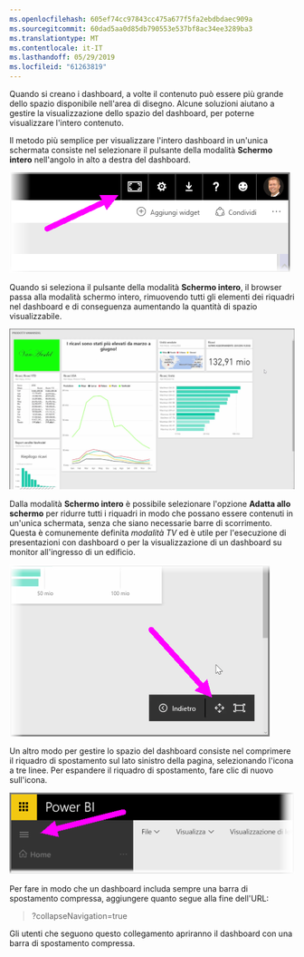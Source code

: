 ```yaml
---
ms.openlocfilehash: 605ef74cc97843cc475a677f5fa2ebdbdaec909a
ms.sourcegitcommit: 60dad5aa0d85db790553e537bf8ac34ee3289ba3
ms.translationtype: MT
ms.contentlocale: it-IT
ms.lasthandoff: 05/29/2019
ms.locfileid: "61263819"
---
```

Quando si creano i dashboard, a volte il contenuto può essere più grande dello spazio disponibile nell'area di disegno. Alcune soluzioni aiutano a gestire la visualizzazione dello spazio del dashboard, per poterne visualizzare l'intero contenuto.

Il metodo più semplice per visualizzare l'intero dashboard in un'unica schermata consiste nel selezionare il pulsante della modalità **Schermo intero** nell'angolo in alto a destra del dashboard.

![](media/4-4e-get-more-dashboard-space/4-4e_1.png)

Quando si seleziona il pulsante della modalità **Schermo intero**, il browser passa alla modalità schermo intero, rimuovendo tutti gli elementi dei riquadri nel dashboard e di conseguenza aumentando la quantità di spazio visualizzabile.

![](media/4-4e-get-more-dashboard-space/4-4e_2.png)

Dalla modalità **Schermo intero** è possibile selezionare l'opzione **Adatta allo schermo** per ridurre tutti i riquadri in modo che possano essere contenuti in un'unica schermata, senza che siano necessarie barre di scorrimento. Questa è comunemente definita *modalità TV* ed è utile per l'esecuzione di presentazioni con dashboard o per la visualizzazione di un dashboard su monitor all'ingresso di un edificio.

![](media/4-4e-get-more-dashboard-space/4-4e_3.png)

Un altro modo per gestire lo spazio del dashboard consiste nel comprimere il riquadro di spostamento sul lato sinistro della pagina, selezionando l'icona a tre linee. Per espandere il riquadro di spostamento, fare clic di nuovo sull'icona.

![](media/4-4e-get-more-dashboard-space/4-4e_4.png)

Per fare in modo che un dashboard includa sempre una barra di spostamento compressa, aggiungere quanto segue alla fine dell'URL:

> ?collapseNavigation=true
> 
> 

Gli utenti che seguono questo collegamento apriranno il dashboard con una barra di spostamento compressa.

